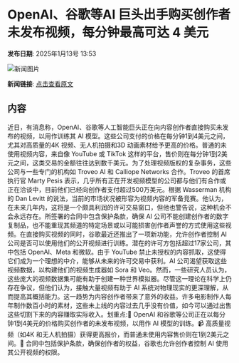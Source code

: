 # OpenAI、谷歌等AI 巨头出手购买创作者未发布视频，每分钟最高可达 4 美元

**发布日期**: 2025年1月13号 13:53

![新闻图片](https://upload.chinaz.com/2025/0113/6387237317991516915019605.png)

**新闻链接**: [点击查看原文](https://www.aibase.com/zh/news/14661)

## 内容

近日，有消息称，OpenAI、谷歌等人工智能巨头正在向内容创作者直接购买未发布的视频，以用作训练其 AI 模型。这些公司支付的价格在每分钟1到4美元之间，尤其对高质量的4K 视频、无人机拍摄和3D 动画素材给予更高的价格。普通的未使用视频内容，来自像 YouTube 或 TikTok 这样的平台，售价则在每分钟1到2美元之间，这类交易的金额往往达到数千美元。为了处理视频版权的复杂事务，这些公司与一些专门的机构如 Troveo AI 和 Calliope Networks 合作。Troveo 的首席执行官 Marty Pesis 表示，几乎所有正在开发视频模型的公司都与他们有合作或正在洽谈中，目前他们已经向创作者支付超过500万美元。根据 Wasserman 机构的 Dan Levitt 的说法，当前的市场状况被形容为视频内容的军备竞赛。他认为，在未来几年内，这将是一个颇具利润的许可交易窗口，但他也警告说，这种机会不会永远存在。所签署的合同中包含保护条款，确保 AI 公司不能创建创作者的数字复制品，也不能重现其频道的特定场景或以可能损害创作者声誉的方式使用这些视频。在直接购买视频的同时，谷歌最近还推出了一项新功能，允许创作者控制 AI 公司是否可以使用他们的公开视频进行训练。潜在的许可方包括超过17家公司，其中包括 OpenAI、Meta 和微软。由于 YouTube 禁止未授权的内容抓取，这使得它们成为一个理想的中介，能够从未来的许可交易中获利。AI 公司渴望获取这些视频数据，以构建他们的视频生成器如 Sora 和 Veo。然而，一些研究人员认为，这些庞大的视频数据集可能有助于创建一种世界模拟器。尽管这一理论在科学上仍存在争议，但他们认为，接触大量视频有助于 AI 系统对物理现实的更深理解，从而提高其概括能力。这一趋势为内容创作者带来了意外的收益。许多电影制作人每年制作数百小时的素材，这些未上线的内容过去几乎没有价值，如今可以通过出售这些切割下来的内容赚取实际收入。划重点:🌟 OpenAI 和谷歌等公司正在以每分钟1到4美元的价格购买创作者的未发布视频，以用作 AI 模型的训练。📹 高质量视频（如4K 和无人机拍摄）获得更高报价，而普通未使用内容售价则在1到2美元之间。📝 合同中包括保护条款，确保创作者的权益，谷歌也允许创作者控制 AI 使用其公开视频的权限。

